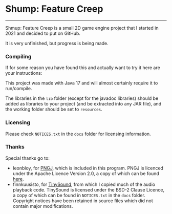 # Shump: Feature Creep

---

Shmup: Feature Creep is a small 2D game engine project that I started in 2021 and decided to put on GitHub.

It is very unfinished, but progress is being made.

### Compiling

If for some reason you have found this and actually want to try it here are your instructions:

This project was made with Java 17 and will almost certainly require it to run/compile.

The libraries in the `lib` folder (except for the javadoc libraries) should be added as libraries to your project (and be extracted into any JAR file), and the working folder should be set to `resources`.

### Licensing

Please check `NOTICES.txt` in the `docs` folder for licensing information.

### Thanks

Special thanks go to:
* leonbloy, for [PNGJ](https://github.com/leonbloy/pngj), which is included in this program. PNGJ is licenced under the Apache Licence Version 2.0, a copy of which can be found [here](https://www.apache.org/licenses/LICENSE-2.0.txt).
* finnkuusisto, for [TinySound](https://github.com/finnkuusisto/TinySound), from which I copied much of the audio playback code. TinySound is licensed under the BSD-2 Clause Licence, a copy of which can be found in `NOTICES.txt` in the `docs` folder. Copyright notices have been retained in source files which did not contain major modifications.
